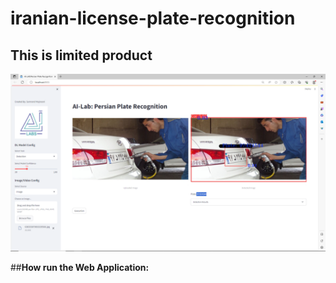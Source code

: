 # iranian-license-plate-recognition
## This is limited product
![review of web application](https://github.com/hero-call/iranian-license-plate-recognition/blob/main/Screenshot%20(33).png)

##**How run the Web Application:**    
